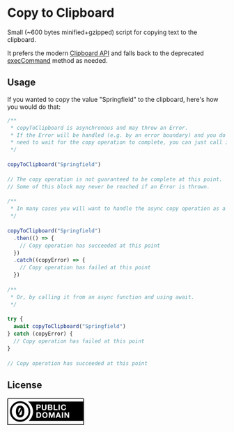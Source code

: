 # Copy to Clipboard

Small (~600 bytes minified+gzipped) script for copying text to the clipboard.

It prefers the modern [Clipboard API](https://developer.mozilla.org/en-US/docs/Web/API/Clipboard/writeText)
and falls back to the deprecated [execCommand](https://developer.mozilla.org/en-US/docs/Web/API/document/execCommand)
method as needed.

## Usage

If you wanted to copy the value "Springfield" to the clipboard,
here's how you would do that:

```js
/**
 * copyToClipboard is asynchronous and may throw an Error.
 * If the Error will be handled (e.g. by an error boundary) and you do not
 * need to wait for the copy operation to complete, you can just call it.
 */

copyToClipboard("Springfield")

// The copy operation is not guaranteed to be complete at this point.
// Some of this block may never be reached if an Error is thrown.

/**
 * In many cases you will want to handle the async copy operation as a Promise.
 */

copyToClipboard("Springfield")
  .then(() => {
    // Copy operation has succeeded at this point
  })
  .catch((copyError) => {
    // Copy operation has failed at this point
  })

/**
 * Or, by calling it from an async function and using await.
 */

try {
  await copyToClipboard("Springfield")
} catch (copyError) {
  // Copy operation has failed at this point
}

// Copy operation has succeeded at this point
```

## License

[![CC0 Public Domain](https://raw.githubusercontent.com/clairelizbet/licenses/main/creative-commons/cc-zero/cc-zero.svg)](license.md)

